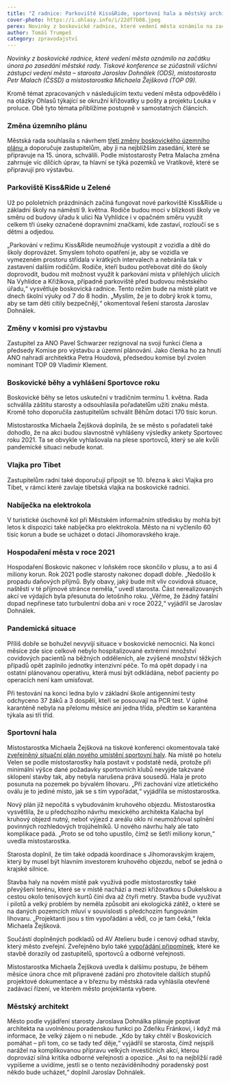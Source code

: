 ```yaml
---
title: "Z radnice: Parkoviště Kiss&Ride, sportovní hala a městský architekt"
cover-photo: https://i.ohlasy.info/i/22df7b08.jpeg
perex: Novinky z boskovické radnice, které vedení města oznámilo na začátku února po zasedání městské rady.
author: Tomáš Trumpeš
category: zpravodajství
---
```


*Novinky z boskovické radnice, které vedení města oznámilo na začátku února po zasedání městské rady. Tiskové konference se zúčastnili všichni zástupci vedení města – starosta Jaroslav Dohnálek (ODS), místostarosta Petr Malach (ČSSD) a místostarostka Michaela Žejšková (TOP 09).*

Kromě témat zpracovaných v následujícím textu vedení města odpovědělo i na otázky Ohlasů týkající se okružní křižovatky u pošty a projektu Louka v proluce. Obě tyto témata přiblížíme postupně v samostatných článcích.

### Změna územního plánu

Městská rada souhlasila s návrhem [třetí změny boskovického územního plánu ](https://boskovice.cz/uzemni-plan-boskovice-zmena-c-3-verejne-projednani/d-42431)a doporučuje zastupitelům, aby ji na nejbližším zasedání, které se připravuje na 15. února, schválili. Podle místostarosty Petra Malacha změna zahrnuje víc dílčích úprav, ta hlavní se týká pozemků ve Vratíkově, které se připravují pro výstavbu.

### Parkoviště Kiss&Ride u Zelené

Už po pololetních prázdninách začíná fungovat nové parkoviště Kiss&Ride u základní školy na náměstí 9. května. Rodiče budou moci v blízkosti školy ve směru od budovy úřadu k ulici Na Vyhlídce i v opačném směru využít celkem tři úseky označené dopravními značkami, kde zastaví, rozloučí se s dětmi a odjedou.

„Parkování v režimu Kiss&Ride neumožňuje vystoupit z vozidla a dítě do školy doprovázet. Smyslem tohoto opatření je, aby se vozidla ve vymezeném prostoru střídala v krátkých intervalech a nebránila tak v zastavení dalším rodičům. Rodiče, kteří budou potřebovat dítě do školy doprovodit, budou mít možnost využít k parkování místa v přilehlých ulicích Na Vyhlídce a Křižíkova, případně parkoviště před budovou městského úřadu,“ vysvětluje boskovická radnice. Tento režim bude na místě platit ve dnech školní výuky od 7 do 8 hodin. „Myslím, že je to dobrý krok k tomu, aby se tam děti cítily bezpečněji,“ okomentoval řešení starosta Jaroslav Dohnálek.

### Změny v komisi pro výstavbu

Zastupitel za ANO Pavel Schwarzer rezignoval na svoji funkci člena a předsedy Komise pro výstavbu a územní plánování. Jako členka ho za hnutí ANO nahradí architektka Petra Houdová, předsedou komise byl zvolen nominant TOP 09 Vladimír Klement.

### Boskovické běhy a vyhlášení Sportovce roku

Boskovické běhy se letos uskuteční v tradičním termínu 1. května. Rada schválila záštitu starosty a odsouhlasila pořadatelům užití znaku města. Kromě toho doporučila zastupitelům schválit Běhům dotaci 170 tisíc korun.

Místostarostka Michaela Žejšková doplnila, že se město s pořadateli také dohodlo, že na akci budou slavnostně vyhlášeny výsledky ankety Sportovec roku 2021. Ta se obvykle vyhlašovala na plese sportovců, který se ale kvůli pandemické situaci nebude konat.

### Vlajka pro Tibet

Zastupitelům radní také doporučují připojit se 10. března k akci Vlajka pro Tibet, v rámci které zavlaje tibetská vlajka na boskovické radnici.

### Nabíječka na elektrokola

V turistické úschovně kol při Městském informačním středisku by mohla být letos k dispozici také nabíječka pro elektrokola. Město na ni vyčlenilo 60 tisíc korun a bude se ucházet o dotaci Jihomoravského kraje.

### Hospodaření města v roce 2021

Hospodaření Boskovic nakonec v loňském roce skončilo v plusu, a to asi 4 miliony korun. Rok 2021 podle starosty nakonec dopadl dobře. „Nedošlo k propadu daňových příjmů. Byly obavy, jaký bude mít vliv covidová situace, naštěstí v té příjmové stránce neměla,“ uvedl starosta. Část nerealizovaných akcí ve výdajích byla přesunuta do letošního roku. „Věřme, že žádný fatální dopad nepřinese tato turbulentní doba ani v roce 2022,“ vyjádřil se Jaroslav Dohnálek.

### Pandemická situace

Příliš dobře se bohužel nevyvíjí situace v boskovické nemocnici. Na konci měsíce zde sice celkově nebylo hospitalizované extrémní množství covidových pacientů na běžných odděleních, ale zvýšené množství těžkých případů opět zaplnilo jednotky intenzivní péče. To má opět dopady i na ostatní plánovanou operativu, která musí být odkládána, neboť pacienty po operacích není kam umisťovat.

Při testování na konci ledna bylo v základní škole antigenními testy odchyceno 37 žáků a 3 dospělí, kteří se posouvají na PCR test. V úplné karanténě nebyla na přelomu měsíce ani jedna třída, předtím se karanténa týkala asi tří tříd.

### Sportovní hala

Místostarostka Michaela Žejšková na tiskové konferenci okomentovala také [zveřejněný situační plán nového umístění sportovní haly](https://forum.ohlasy.info/t/priprava-stavby-sportovni-haly-v-cervene-zahrade/430/138). Na místě po hotelu Velen se podle místostarostky hala postavit v podstatě nedá, protože při minimální výšce dané požadavky sportovních klubů nevyjde takzvané sklopení stavby tak, aby nebyla narušena práva sousedů. Hala je proto posunuta na pozemek po bývalém lihovaru. „Při zachování vize atletického oválu je to jediné místo, jak se s tím vypořádat,“ vyjádřila se místostarostka.

Nový plán již nepočítá s vybudováním kruhového objezdu. Místostarostka vysvětlila, že u předchozího návrhu mexického architekta Kalacha byl kruhový objezd nutný, neboť výjezd z areálu oklo ní neumožňoval splnění povinných rozhledových trojúhelníků. U nového návrhu haly ale tato komplikace padá. „Proto se od toho upustilo, čímž se šetří miliony korun,“ uvedla místostarostka.

Starosta doplnil, že tím také odpadá koordinace s Jihomoravským krajem, který by musel být hlavním investorem kruhového objezdu, neboť se jedná o krajské silnice.

Stavba haly na novém místě pak využívá podle místostarostky také převýšení terénu, které se v místě nachází a mezi křižovatkou s Dukelskou a cestou okolo tenisových kurtů činí dva až čtyři metry. Stavba bude využívat i pilotů a velký problém by neměla způsobit ani ekologická zátěž, o které se na daných pozemcích mluví v souvislosti s předchozím fungováním lihovaru. „Projektanti jsou s tím vypořádáni a vědí, co je tam čeká,“ řekla Michaela Žejšková.

Součástí doplněných podkladů od AV Atelieru bude i cenový odhad stavby, který město zveřejní. Zveřejněno bylo také [vypořádání připomínek](https://data.ohlasy.info/2022/hala-pripominky.pdf), které ke stavbě dorazily od zastupitelů, sportovců a odborné veřejnosti.

Místostarostka Michaela Žejšková uvedla k dalšímu postupu, že během měsíce února chce mít připravené zadání pro zhotovitele dalších stupňů projektové dokumentace a v březnu by městská rada vyhlásila otevřené zadávací řízení, ve kterém město projektanta vybere.

### Městský architekt

Město podle vyjádření starosty Jaroslava Dohnálka plánuje poptávat architekta na uvolněnou poradenskou funkci po Zdeňku Fránkovi, i když má informace, že velký zájem o ni nebude. „Kdo by taky chtěl v Boskovicích pomáhat – při tom, co se tady teď děje,“ vyjádřil se starosta, čímž nejspíš narážel na komplikovanou přípravu velkých investičních akcí, kterou doprovází silná kritika odborné veřejnosti a opozice. „Asi to na nejbližší radě vypíšeme a uvidíme, jestli se o tento nezáviděníhodný poradenský post někdo bude ucházet,“ doplnil Jaroslav Dohnálek.